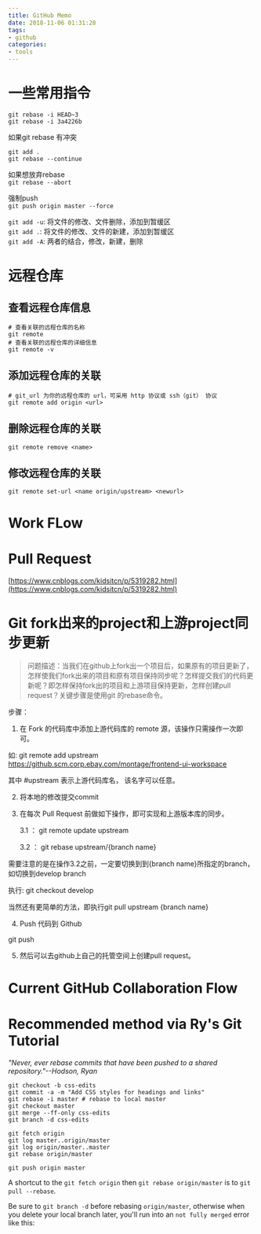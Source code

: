 ```yaml
---
title: GitHub Memo
date: 2018-11-06 01:31:28
tags:
- github
categories:
- tools
---
```

# 一些常用指令
`git rebase -i HEAD~3`  
`git rebase -i 3a4226b`  

如果git rebase 有冲突

```
git add .
git rebase --continue
```
如果想放弃rebase  
`git rebase --abort`

强制push  
`git push origin master --force`

`git add -u`: 将文件的修改、文件删除，添加到暂缓区  
`git add .`: 将文件的修改、文件的新建，添加到暂缓区  
`git add -A`: 两者的结合，修改，新建，删除


# 远程仓库
## 查看远程仓库信息

```
# 查看关联的远程仓库的名称
git remote
# 查看关联的远程仓库的详细信息
git remote -v
```
## 添加远程仓库的关联
```
# git_url 为你的远程仓库的 url，可采用 http 协议或 ssh（git） 协议
git remote add origin <url>
```

## 删除远程仓库的关联
`git remote remove <name>`

## 修改远程仓库的关联

`git remote set-url <name origin/upstream> <newurl>`

# Work FLow

# Pull Request
[https://www.cnblogs.com/kidsitcn/p/5319282.html](https://www.cnblogs.com/kidsitcn/p/5319282.html)

# Git fork出来的project和上游project同步更新
> 问题描述：当我们在github上fork出一个项目后，如果原有的项目更新了，怎样使我们fork出来的项目和原有项目保持同步呢？怎样提交我们的代码更新呢？即怎样保持fork出的项目和上游项目保持更新，怎样创建pull request？关键步骤是使用git 的rebase命令。

 
 步骤：

1.  在 Fork 的代码库中添加上游代码库的 remote 源，该操作只需操作一次即可。

如: git remote add upstream https://github.scm.corp.ebay.com/montage/frontend-ui-workspace

其中 #upstream 表示上游代码库名， 该名字可以任意。 

 

2. 将本地的修改提交commit

 

3. 在每次 Pull Request 前做如下操作，即可实现和上游版本库的同步。

 

      3.1 ： git remote update upstream

      3.2 ： git rebase upstream/{branch name}

需要注意的是在操作3.2之前，一定要切换到到{branch name}所指定的branch，如切换到develop branch

执行: git checkout develop

 

当然还有更简单的方法，即执行git pull upstream {branch name}

 

4. Push 代码到 Github

git push

 

5. 然后可以去github上自己的托管空间上创建pull request。

# Current GitHub Collaboration Flow
# Recommended method via Ry's Git Tutorial

*"Never, ever rebase commits that have been pushed to a shared repository."--Hodson, Ryan*

```
git checkout -b css-edits
git commit -a -m "Add CSS styles for headings and links"
git rebase -i master # rebase to local master
git checkout master
git merge --ff-only css-edits
git branch -d css-edits

git fetch origin
git log master..origin/master
git log origin/master..master
git rebase origin/master

git push origin master
```

A shortcut to the `git fetch origin` then `git rebase origin/master` is to `git pull --rebase`. 

Be sure to `git branch -d` before rebasing `origin/master`, otherwise when you delete your local branch later, you'll run into an `not fully merged` error like this:

```
